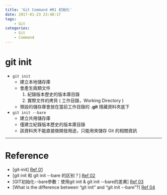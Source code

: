 ```yaml
---
title: 'Git Command #01 初始化'
date: 2017-01-23 23:48:17
tags: 
    - Git
categories: 
    - Git
    - Command
---
```


# git init
- `git init`
    - 建立本地儲存庫
    - 會產生兩類文件
        1. 紀錄版本歷史的版本庫目錄
        2. 實際文件的拷貝 ( 工作目錄，Working Directory )
    - 預設的儲存庫會放在當前工作目錄的 **.git** 隱藏資料夾底下
- `git init --bare`
    - 建立共用儲存庫
    - 僅建立紀錄版本歷史的版本庫目錄
    - 該資料夾不能直接做開發用途，只能用來儲存 Git 的相關資訊
        
<!-- more -->

---

# Reference
- [git-init] [Ref 01]
- [git init 和 git init --bare 的区别？] [Ref 02]
- [GIT初始化--bare參數：使用git init & git init --bare的差異] [Ref 03]
- [What is the difference between “git init” and “git init --bare”?] [Ref 04]


[Ref 01]: http://blog.xuite.net/yctseng/notes/35377315-git-init
[Ref 02]: https://segmentfault.com/q/1010000004683286
[Ref 03]: http://diyland.biz/index.php?opt=detail&topic=12&id=16738
[Ref 04]: http://stackoverflow.com/questions/7861184/what-is-the-difference-between-git-init-and-git-init-bare